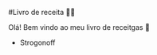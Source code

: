 #Livro de receita :woman_cook:

Olá! Bem vindo ao meu livro de receitgas :call_me_hand:

- Strogonoff 

